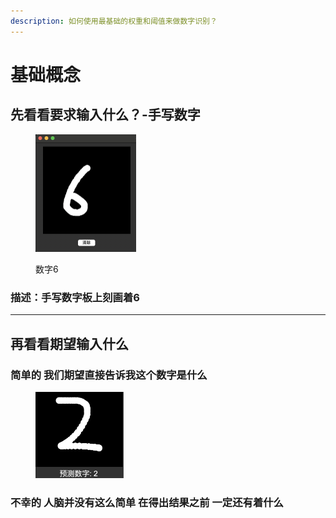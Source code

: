 ```yaml
---
description: 如何使用最基础的权重和阈值来做数字识别？
---
```


# 基础概念

## 先看看要求输入什么？-手写数字

<figure><img src="../../.gitbook/assets/image (19).png" alt="" width="161"><figcaption><p>数字6</p></figcaption></figure>

### 描述：手写数字板上刻画着6

***

## 再看看期望输入什么

### 简单的 我们期望直接告诉我这个数字是什么

<figure><img src="../../.gitbook/assets/image (20).png" alt="" width="141"><figcaption></figcaption></figure>

### 不幸的 人脑并没有这么简单 在得出结果之前 一定还有着什么

